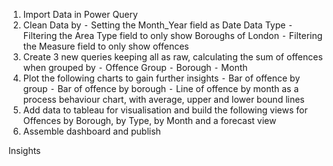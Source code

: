 1.	Import Data in Power Query
2.	Clean Data by
⁃	Setting the Month_Year field as Date Data Type
⁃	Filtering the Area Type field to only show Boroughs of London
⁃	Filtering the Measure field to only show offences 
3.	Create 3 new queries keeping all as raw, calculating the sum of offences when grouped by
⁃	Offence Group
⁃	Borough
⁃	Month
4.	Plot the following charts to gain further insights
⁃	Bar of offence by group
⁃	Bar of offence by borough
⁃	Line of offence by month as a process behaviour chart, with average, upper and lower bound lines
5.	Add data to tableau for visualisation and build the following views for Offences by Borough, by Type, by Month and a forecast view
6.	Assemble dashboard and publish

Insights
